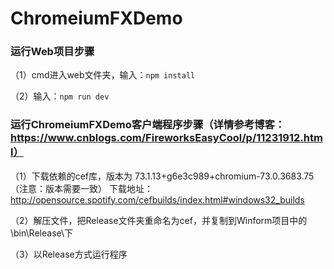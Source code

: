 # ChromeiumFXDemo

### 运行Web项目步骤

（1）cmd进入web文件夹，输入：`npm install`

（2）输入：`npm run dev`


### 运行ChromeiumFXDemo客户端程序步骤（详情参考博客：https://www.cnblogs.com/FireworksEasyCool/p/11231912.html）

（1）下载依赖的cef库，版本为 73.1.13+g6e3c989+chromium-73.0.3683.75 （注意：版本需要一致）
下载地址：http://opensource.spotify.com/cefbuilds/index.html#windows32_builds


（2）解压文件，把Release文件夹重命名为cef，并复制到Winform项目中的\bin\Release\下


（3）以Release方式运行程序
